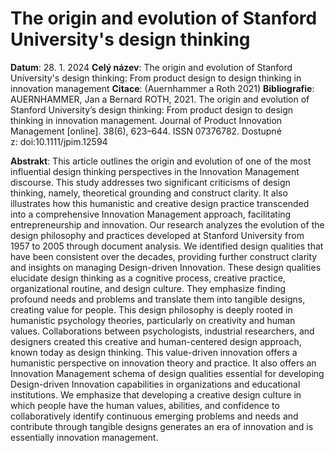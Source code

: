 # The origin and evolution of Stanford University's design thinking
**Datum**: 28. 1. 2024
**Celý název**: The origin and evolution of Stanford University's design thinking: From product design to design thinking in innovation management
**Citace**: (Auernhammer a Roth 2021)
**Bibliografie**: AUERNHAMMER, Jan a Bernard ROTH, 2021. The origin and evolution of Stanford University’s design thinking: From product design to design thinking in innovation management. Journal of Product Innovation Management [online]. 38(6), 623–644. ISSN 07376782. Dostupné z: doi:10.1111/jpim.12594

**Abstrakt**: This article outlines the origin and evolution of one of the most influential design thinking perspectives in the Innovation Management discourse. This study addresses two significant criticisms of design thinking, namely, theoretical grounding and construct clarity. It also illustrates how this humanistic and creative design practice transcended into a comprehensive Innovation Management approach, facilitating entrepreneurship and innovation. Our research analyzes the evolution of the design philosophy and practices developed at Stanford University from 1957 to 2005 through document analysis. We identified design qualities that have been consistent over the decades, providing further construct clarity and insights on managing Design-driven Innovation. These design qualities elucidate design thinking as a cognitive process, creative practice, organizational routine, and design culture. They emphasize finding profound needs and problems and translate them into tangible designs, creating value for people. This design philosophy is deeply rooted in humanistic psychology theories, particularly on creativity and human values. Collaborations between psychologists, industrial researchers, and designers created this creative and human-centered design approach, known today as design thinking. This value-driven innovation offers a humanistic perspective on innovation theory and practice. It also offers an Innovation Management schema of design qualities essential for developing Design-driven Innovation capabilities in organizations and educational institutions. We emphasize that developing a creative design culture in which people have the human values, abilities, and confidence to collaboratively identify continuous emerging problems and needs and contribute through tangible designs generates an era of innovation and is essentially innovation management.
